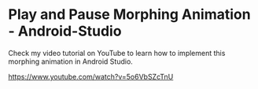 # Play and Pause Morphing Animation - Android-Studio

Check my video tutorial on YouTube to learn how to implement this morphing animation in Android Studio.

https://www.youtube.com/watch?v=5o6VbSZcTnU
